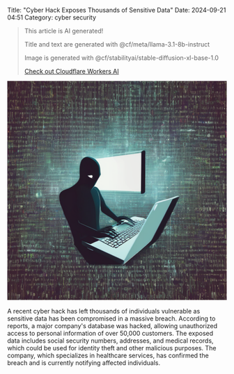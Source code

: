 Title: "Cyber Hack Exposes Thousands of Sensitive Data"
Date: 2024-09-21 04:51
Category: cyber security

> This article is AI generated!
> 
> Title and text are generated with @cf/meta/llama-3.1-8b-instruct
> 
> Image is generated with @cf/stabilityai/stable-diffusion-xl-base-1.0
> 
> [Check out Cloudflare Workers AI](https://developers.cloudflare.com/workers-ai/models/)


![Alt Text](images/2024-09-21-cyber-hack-exposes-thousands-of-sensitive-data.png)

A recent cyber hack has left thousands of individuals vulnerable as sensitive data has been compromised in a massive breach. According to reports, a major company's database was hacked, allowing unauthorized access to personal information of over 50,000 customers. The exposed data includes social security numbers, addresses, and medical records, which could be used for identity theft and other malicious purposes. The company, which specializes in healthcare services, has confirmed the breach and is currently notifying affected individuals.